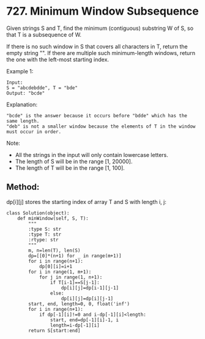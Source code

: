 # 727. Minimum Window Subsequence

Given strings S and T, find the minimum (contiguous) substring W of S, so that T is a subsequence of W.

If there is no such window in S that covers all characters in T, return the empty string "". If there are multiple such minimum-length windows, return the one with the left-most starting index.

Example 1:

    Input: 
    S = "abcdebdde", T = "bde"
    Output: "bcde"

Explanation: 

    "bcde" is the answer because it occurs before "bdde" which has the same length.
    "deb" is not a smaller window because the elements of T in the window must occur in order.

Note:

- All the strings in the input will only contain lowercase letters.
- The length of S will be in the range [1, 20000].
- The length of T will be in the range [1, 100].

## Method:

dp[i][j] stores the starting index of array T and S with length i, j:

    class Solution(object):
        def minWindow(self, S, T):
            """
            :type S: str
            :type T: str
            :rtype: str
            """
            m, n=len(T), len(S)
            dp=[[0]*(n+1) for _ in range(m+1)]
            for i in range(n+1):
                dp[0][i]=i+1
            for i in range(1, m+1):
                for j in range(1, n+1):
                    if T[i-1]==S[j-1]:
                        dp[i][j]=dp[i-1][j-1]
                    else:
                        dp[i][j]=dp[i][j-1]
            start, end, length=0, 0, float('inf')
            for i in range(n+1):
                if dp[-1][i]!=0 and i-dp[-1][i]<length:
                    start, end=dp[-1][i]-1, i
                    length=i-dp[-1][i]
            return S[start:end]